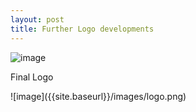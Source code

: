 ```yaml
---
layout: post
title: Further Logo developments
---
```


![image]({{site.baseurl}}/images/LogoDev.png)

<p>Final Logo<p/>

<p>![image]({{site.baseurl}}/images/logo.png)</p>